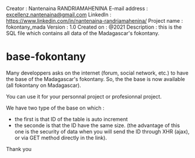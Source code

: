 Creator : Nantenaina RANDRIAMAHENINA
E-mail address : excellenz.nantenaina@gmail.com
LinkedIn : https://www.linkedin.com/in/nantenaina-randriamahenina/
Project name : fokontany_mada
Version : 1.0
Created on : @2021
Description : this is the SQL file which contains all data of the Madagascar's fokontany.

# base-fokontany

Many developpers asks on the internet (forum, social network, etc.) to have the base of the Madagascar's fokontany.
So, the the base is now available (all fokontany on Madagascar).

You can use it for your personnal project or profesionnal project.

We have two type of the base on which :
- the first is that ID of the table is auto increment
- the seconde is that the ID have the same size. (the advantage of this one is the security of data when you will send the ID through XHR (ajax), or via GET method directly in the link).

Thank you

